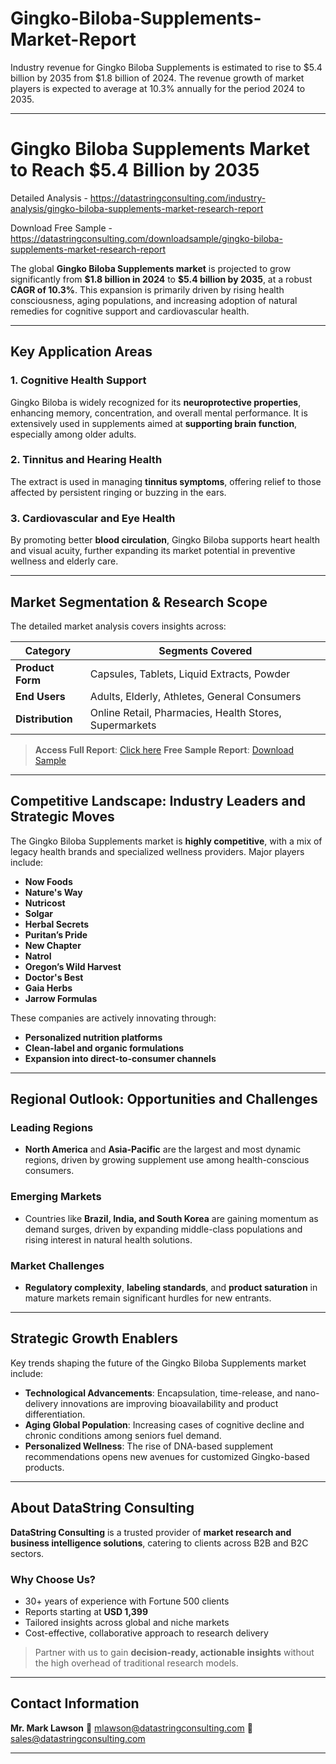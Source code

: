 # Gingko-Biloba-Supplements-Market-Report

Industry revenue for Gingko Biloba Supplements is estimated to rise to $5.4 billion by 2035 from $1.8 billion of 2024. The revenue growth of market players is expected to average at 10.3% annually for the period 2024 to 2035.

---

# Gingko Biloba Supplements Market to Reach \$5.4 Billion by 2035

Detailed Analysis - https://datastringconsulting.com/industry-analysis/gingko-biloba-supplements-market-research-report

Download Free Sample - https://datastringconsulting.com/downloadsample/gingko-biloba-supplements-market-research-report

The global **Gingko Biloba Supplements market** is projected to grow significantly from **\$1.8 billion in 2024** to **\$5.4 billion by 2035**, at a robust **CAGR of 10.3%**. This expansion is primarily driven by rising health consciousness, aging populations, and increasing adoption of natural remedies for cognitive support and cardiovascular health.

---

## Key Application Areas

### 1. **Cognitive Health Support**

Gingko Biloba is widely recognized for its **neuroprotective properties**, enhancing memory, concentration, and overall mental performance. It is extensively used in supplements aimed at **supporting brain function**, especially among older adults.

### 2. **Tinnitus and Hearing Health**

The extract is used in managing **tinnitus symptoms**, offering relief to those affected by persistent ringing or buzzing in the ears.

### 3. **Cardiovascular and Eye Health**

By promoting better **blood circulation**, Gingko Biloba supports heart health and visual acuity, further expanding its market potential in preventive wellness and elderly care.

---

## Market Segmentation & Research Scope

The detailed market analysis covers insights across:

| **Category**     | **Segments Covered**                                   |
| ---------------- | ------------------------------------------------------ |
| **Product Form** | Capsules, Tablets, Liquid Extracts, Powder             |
| **End Users**    | Adults, Elderly, Athletes, General Consumers           |
| **Distribution** | Online Retail, Pharmacies, Health Stores, Supermarkets |

> **Access Full Report**: [Click here](https://datastringconsulting.com/industry-analysis/gingko-biloba-supplements-market-research-report)
> **Free Sample Report**: [Download Sample](https://datastringconsulting.com/downloadsample/gingko-biloba-supplements-market-research-report)

---

## Competitive Landscape: Industry Leaders and Strategic Moves

The Gingko Biloba Supplements market is **highly competitive**, with a mix of legacy health brands and specialized wellness providers. Major players include:

* **Now Foods**
* **Nature's Way**
* **Nutricost**
* **Solgar**
* **Herbal Secrets**
* **Puritan’s Pride**
* **New Chapter**
* **Natrol**
* **Oregon’s Wild Harvest**
* **Doctor's Best**
* **Gaia Herbs**
* **Jarrow Formulas**

These companies are actively innovating through:

* **Personalized nutrition platforms**
* **Clean-label and organic formulations**
* **Expansion into direct-to-consumer channels**

---

## Regional Outlook: Opportunities and Challenges

### Leading Regions

* **North America** and **Asia-Pacific** are the largest and most dynamic regions, driven by growing supplement use among health-conscious consumers.

### Emerging Markets

* Countries like **Brazil, India, and South Korea** are gaining momentum as demand surges, driven by expanding middle-class populations and rising interest in natural health solutions.

### Market Challenges

* **Regulatory complexity**, **labeling standards**, and **product saturation** in mature markets remain significant hurdles for new entrants.

---

## Strategic Growth Enablers

Key trends shaping the future of the Gingko Biloba Supplements market include:

* **Technological Advancements**: Encapsulation, time-release, and nano-delivery innovations are improving bioavailability and product differentiation.
* **Aging Global Population**: Increasing cases of cognitive decline and chronic conditions among seniors fuel demand.
* **Personalized Wellness**: The rise of DNA-based supplement recommendations opens new avenues for customized Gingko-based products.

---

## About DataString Consulting

**DataString Consulting** is a trusted provider of **market research and business intelligence solutions**, catering to clients across B2B and B2C sectors.

### Why Choose Us?

* 30+ years of experience with Fortune 500 clients
* Reports starting at **USD 1,399**
* Tailored insights across global and niche markets
* Cost-effective, collaborative approach to research delivery

> Partner with us to gain **decision-ready, actionable insights** without the high overhead of traditional research models.

---

## Contact Information

**Mr. Mark Lawson**
📧 [mlawson@datastringconsulting.com](mailto:mlawson@datastringconsulting.com)
📧 [sales@datastringconsulting.com](mailto:sales@datastringconsulting.com)

---
